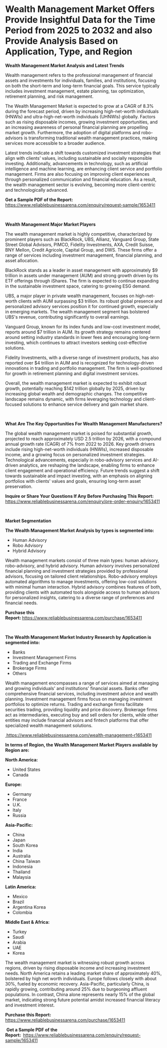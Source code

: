 <p><h1>Wealth Management Market Offers Provide Insightful Data for the Time Period from 2025 to 2032 and also Provide Analysis Based on Application, Type, and Region</h1></p><p><strong>Wealth Management Market Analysis and Latest Trends</strong></p>
<p><p>Wealth management refers to the professional management of financial assets and investments for individuals, families, and institutions, focusing on both the short-term and long-term financial goals. This service typically includes investment management, estate planning, tax optimization, retirement planning, and risk management.</p><p>The Wealth Management Market is expected to grow at a CAGR of 8.3% during the forecast period, driven by increasing high-net-worth individuals (HNWIs) and ultra-high-net-worth individuals (UHNWIs) globally. Factors such as rising disposable incomes, growing investment opportunities, and an increasing awareness of personal financial planning are propelling market growth. Furthermore, the adoption of digital platforms and robo-advisors is transforming traditional wealth management practices, making services more accessible to a broader audience.</p><p>Latest trends indicate a shift towards customized investment strategies that align with clients’ values, including sustainable and socially responsible investing. Additionally, advancements in technology, such as artificial intelligence and machine learning, are enhancing client service and portfolio management. Firms are also focusing on improving client experiences through personalized communication and financial education. As a result, the wealth management sector is evolving, becoming more client-centric and technologically advanced.</p></p>
<p><strong>Get a Sample PDF of the Report:&nbsp;</strong> <a href="https://www.reliablebusinessarena.com/enquiry/request-sample/1653411?utm_campaign=2136&utm_medium=2&utm_source=Github&utm_content=ia&utm_term=16042025&utm_id=wealth-management">https://www.reliablebusinessarena.com/enquiry/request-sample/1653411</a></p>
<p>&nbsp;</p>
<p><strong>Wealth Management Major Market Players</strong></p>
<p><p>The wealth management market is highly competitive, characterized by prominent players such as BlackRock, UBS, Allianz, Vanguard Group, State Street Global Advisors, PIMCO, Fidelity Investments, AXA, Credit Suisse, BNY Mellon, Credit Agricole, Capital Group, and DWS. These firms offer a range of services including investment management, financial planning, and asset allocation.</p><p>BlackRock stands as a leader in asset management with approximately $9 trillion in assets under management (AUM) and strong growth driven by its ETF offerings through iShares. The firm is expected to continue expanding in the sustainable investment space, catering to growing ESG demand.</p><p>UBS, a major player in private wealth management, focuses on high-net-worth clients with AUM surpassing $3 trillion. Its robust global presence and personalized advisory services position it for continued growth, especially in emerging markets. The wealth management segment has bolstered UBS's revenue, contributing significantly to overall earnings.</p><p>Vanguard Group, known for its index funds and low-cost investment model, reports around $7 trillion in AUM. Its growth strategy remains centered around setting industry standards in lower fees and encouraging long-term investing, which continues to attract investors seeking cost-effective solutions.</p><p>Fidelity Investments, with a diverse range of investment products, has also reported over $4 trillion in AUM and is recognized for technology-driven innovations in trading and portfolio management. The firm is well-positioned for growth in retirement planning and digital investment services.</p><p>Overall, the wealth management market is expected to exhibit robust growth, potentially reaching $142 trillion globally by 2025, driven by increasing global wealth and demographic changes. The competitive landscape remains dynamic, with firms leveraging technology and client-focused solutions to enhance service delivery and gain market share.</p></p>
<p>&nbsp;</p>
<p><strong>What Are The Key Opportunities For Wealth Management Manufacturers?</strong></p>
<p><p>The global wealth management market is poised for substantial growth, projected to reach approximately USD 2.5 trillion by 2026, with a compound annual growth rate (CAGR) of 7% from 2022 to 2026. Key growth drivers include rising high-net-worth individuals (HNWIs), increased disposable income, and a growing focus on personalized investment strategies. Technological advancements, especially in robo-advisory services and AI-driven analytics, are reshaping the landscape, enabling firms to enhance client engagement and operational efficiency. Future trends suggest a shift towards sustainable and impact investing, with an emphasis on aligning portfolios with clients' values and goals, ensuring long-term asset preservation.</p></p>
<p><strong>Inquire or Share Your Questions If Any Before Purchasing This Report:</strong> <a href="https://www.reliablebusinessarena.com/enquiry/pre-order-enquiry/1653411?utm_campaign=2136&utm_medium=2&utm_source=Github&utm_content=ia&utm_term=16042025&utm_id=wealth-management">https://www.reliablebusinessarena.com/enquiry/pre-order-enquiry/1653411</a></p>
<p>&nbsp;</p>
<p><strong>Market Segmentation</strong></p>
<p><strong>The Wealth Management Market Analysis by types is segmented into:</strong></p>
<p><ul><li>Human Advisory</li><li>Robo Advisory</li><li>Hybrid Advisory</li></ul></p>
<p><p>Wealth management markets consist of three main types: human advisory, robo-advisory, and hybrid advisory. Human advisory involves personalized financial planning and investment strategies provided by professional advisors, focusing on tailored client relationships. Robo-advisory employs automated algorithms to manage investments, offering low-cost solutions with minimal human interaction. Hybrid advisory combines features of both, providing clients with automated tools alongside access to human advisors for personalized insights, catering to a diverse range of preferences and financial needs.</p></p>
<p><strong>Purchase this Report:&nbsp;</strong><a href="https://www.reliablebusinessarena.com/purchase/1653411?utm_campaign=2136&utm_medium=2&utm_source=Github&utm_content=ia&utm_term=16042025&utm_id=wealth-management">https://www.reliablebusinessarena.com/purchase/1653411</a></p>
<p>&nbsp;</p>
<p><strong>The Wealth Management Market Industry Research by Application is segmented into:</strong></p>
<p><ul><li>Banks</li><li>Investment Management Firms</li><li>Trading and Exchange Firms</li><li>Brokerage Firms</li><li>Others</li></ul></p>
<p><p>Wealth management encompasses a range of services aimed at managing and growing individuals' and institutions' financial assets. Banks offer comprehensive financial services, including investment advice and wealth planning. Investment management firms focus on managing investment portfolios to optimize returns. Trading and exchange firms facilitate securities trading, providing liquidity and price discovery. Brokerage firms act as intermediaries, executing buy and sell orders for clients, while other entities may include financial advisors and fintech platforms that offer specialized wealth management solutions.</p></p>
<p><a href="https://www.reliablebusinessarena.com/wealth-management-r1653411?utm_campaign=2136&utm_medium=2&utm_source=Github&utm_content=ia&utm_term=16042025&utm_id=wealth-management">&nbsp;https://www.reliablebusinessarena.com/wealth-management-r1653411</a></p>
<p><strong>In terms of Region, the Wealth Management Market Players available by Region are:</strong></p>
<p>
    <p> <strong> North America: </strong>
        <ul>
            <li>United States</li>
            <li>Canada</li>
        </ul>
        </p> 
    <p> <strong> Europe: </strong>
        <ul>
            <li>Germany</li>
            <li>France</li>
            <li>U.K.</li>
            <li>Italy</li>
            <li>Russia</li>
        </ul>
        </p> 
    <p> <strong> Asia-Pacific: </strong>
        <ul>
            <li>China</li>
            <li>Japan</li>
            <li>South Korea</li>
            <li>India</li>
            <li>Australia</li>
            <li>China Taiwan</li>
            <li>Indonesia</li>
            <li>Thailand</li>
            <li>Malaysia</li>
        </ul>
        </p> 
    <p> <strong> Latin America: </strong>
        <ul>
            <li>Mexico</li>
            <li>Brazil</li>
            <li>Argentina Korea</li>
            <li>Colombia</li>
        </ul>
        </p> 
    <p> <strong> Middle East & Africa: </strong>
        <ul>
            <li>Turkey</li>
            <li>Saudi</li>
            <li>Arabia</li>
            <li>UAE</li>
            <li>Korea</li>
        </ul>
    </p>
    </p>
<p><p>The wealth management market is witnessing robust growth across regions, driven by rising disposable income and increasing investment needs. North America retains a leading market share of approximately 40%, bolstered by high net worth individuals. Europe follows closely with about 30%, fueled by economic recovery. Asia-Pacific, particularly China, is rapidly growing, contributing around 25% due to burgeoning affluent populations. In contrast, China alone represents nearly 15% of the global market, indicating strong future potential amidst increased financial literacy and investment interest.</p></p>
<p><strong>Purchase this Report: </strong><a href="https://www.reliablebusinessarena.com/purchase/1653411?utm_campaign=2136&utm_medium=2&utm_source=Github&utm_content=ia&utm_term=16042025&utm_id=wealth-management">https://www.reliablebusinessarena.com/purchase/1653411</a></p>
<p>&nbsp;<strong>Get a Sample PDF of the Report:&nbsp;&nbsp;</strong><a href="https://www.reliablebusinessarena.com/enquiry/request-sample/1653411?utm_campaign=2136&utm_medium=2&utm_source=Github&utm_content=ia&utm_term=16042025&utm_id=wealth-management">https://www.reliablebusinessarena.com/enquiry/request-sample/1653411</a></p>
<p><strong></strong></p>
<p><p></p><p></p><p></p></p>